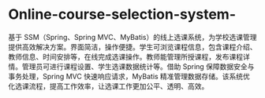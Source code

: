 # Online-course-selection-system-
基于 SSM（Spring、Spring MVC、MyBatis）的线上选课系统，为学校选课管理提供高效解决方案。界面简洁，操作便捷。学生可浏览课程信息，包含课程介绍、教师信息、时间安排等，在线完成选课操作。教师能管理所授课程，发布课程详情。管理员可进行课程设置、学生选课数据统计等。借助 Spring 保障数据安全与事务处理，Spring MVC 快速响应请求，MyBatis 精准管理数据存储。该系统优化选课流程，提高工作效率，让选课工作更加公平、透明、高效。 
